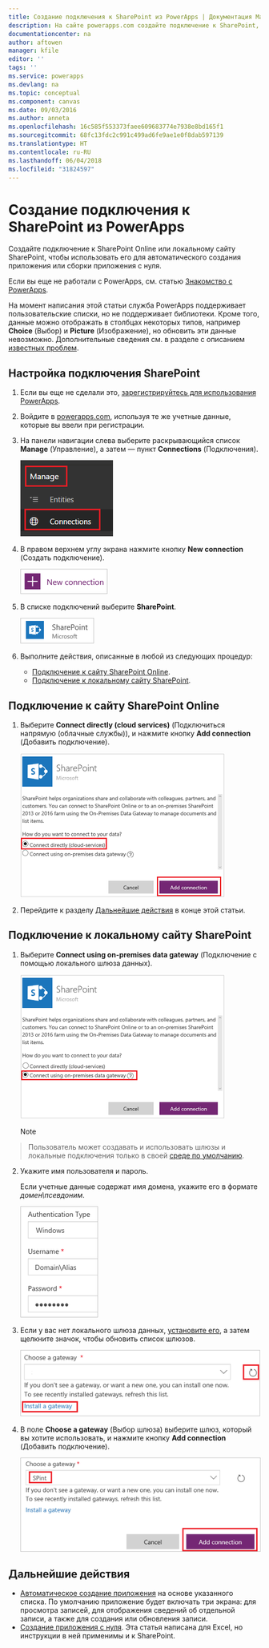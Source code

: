```yaml
---
title: Создание подключения к SharePoint из PowerApps | Документация Майкрософт
description: На сайте powerapps.com создайте подключение к SharePoint, чтобы использовать его для автоматического создания приложения или сборки приложения с нуля.
documentationcenter: na
author: aftowen
manager: kfile
editor: ''
tags: ''
ms.service: powerapps
ms.devlang: na
ms.topic: conceptual
ms.component: canvas
ms.date: 09/03/2016
ms.author: anneta
ms.openlocfilehash: 16c585f553373faee609683774e7938e8bd165f1
ms.sourcegitcommit: 68fc13fdc2c991c499ad6fe9ae1e0f8dab597139
ms.translationtype: HT
ms.contentlocale: ru-RU
ms.lasthandoff: 06/04/2018
ms.locfileid: "31824597"
---
```

# <a name="create-a-connection-to-sharepoint-from-powerapps"></a>Создание подключения к SharePoint из PowerApps
Создайте подключение к SharePoint Online или локальному сайту SharePoint, чтобы использовать его для автоматического создания приложения или сборки приложения с нуля.

Если вы еще не работали с PowerApps, см. статью [Знакомство с PowerApps](getting-started.md).

На момент написания этой статьи служба PowerApps поддерживает пользовательские списки, но не поддерживает библиотеки. Кроме того, данные можно отображать в столбцах некоторых типов, например **Choice** (Выбор) и **Picture** (Изображение), но обновить эти данные невозможно. Дополнительные сведения см. в разделе с описанием [известных проблем](connections/connection-sharepoint-online.md#known-issues).

## <a name="specify-a-sharepoint-connection"></a>Настройка подключения SharePoint
1. Если вы еще не сделали это, [зарегистрируйтесь для использования PowerApps](../signup-for-powerapps.md).

2. Войдите в [powerapps.com](https://web.powerapps.com), используя те же учетные данные, которые вы ввели при регистрации.

3. На панели навигации слева выберите раскрывающийся список **Manage** (Управление), а затем — пункт **Connections** (Подключения).

    ![Пункт "Создать" в меню "Файл"](./media/connect-to-sharepoint/manage-connections.png)

4. В правом верхнем углу экрана нажмите кнопку **New connection** (Создать подключение).

    ![Кнопка создания подключения](./media/connect-to-sharepoint/new-connection.png)

5. В списке подключений выберите **SharePoint**.

    ![Добавление подключения SharePoint](./media/connect-to-sharepoint/add-sp-portal.png)

6. Выполните действия, описанные в любой из следующих процедур:

   * [Подключение к сайту SharePoint Online](connect-to-sharepoint.md#connect-to-a-sharepoint-online-site).
   * [Подключение к локальному сайту SharePoint](connect-to-sharepoint.md#connect-to-an-on-premises-sharepoint-site).

## <a name="connect-to-a-sharepoint-online-site"></a>Подключение к сайту SharePoint Online
1. Выберите **Connect directly (cloud services)** (Подключиться напрямую (облачные службы)), и нажмите кнопку **Add connection** (Добавить подключение).

    ![Выбор SharePoint Online](./media/connect-to-sharepoint/choose-online.png)

2. Перейдите к разделу [Дальнейшие действия](connect-to-sharepoint.md#next-steps) в конце этой статьи.

## <a name="connect-to-an-on-premises-sharepoint-site"></a>Подключение к локальному сайту SharePoint
1. Выберите **Connect using on-premises data gateway** (Подключение с помощью локального шлюза данных).

    ![Выбор локального сайта SharePoint](./media/connect-to-sharepoint/choose-onprem.png)

    > [!NOTE]
> Пользователь может создавать и использовать шлюзы и локальные подключения только в своей [среде по умолчанию](working-with-environments.md).

2. Укажите имя пользователя и пароль.

    Если учетные данные содержат имя домена, укажите его в формате *домен\псевдоним*.

    ![Ввод учетных данных](./media/connect-to-sharepoint/specify-credentials.png)

3. Если у вас нет локального шлюза данных, [установите его](gateway-reference.md), а затем щелкните значок, чтобы обновить список шлюзов.

    ![Установка шлюза](./media/connect-to-sharepoint/install-gateway.png)

4. В поле **Choose a gateway** (Выбор шлюза) выберите шлюз, который вы хотите использовать, и нажмите кнопку **Add connection** (Добавить подключение).

    ![Выбор шлюза](./media/connect-to-sharepoint/choose-gateway.png)

## <a name="next-steps"></a>Дальнейшие действия
* [Автоматическое создание приложения](app-from-sharepoint.md) на основе указанного списка. По умолчанию приложение будет включать три экрана: для просмотра записей, для отображения сведений об отдельной записи, а также для создания или обновления записи.
* [Создание приложения с нуля](get-started-create-from-blank.md). Эта статья написана для Excel, но инструкции в ней применимы и к SharePoint.
